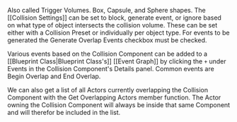 Also called Trigger Volumes.
Box, Capsule, and Sphere shapes.
The [[Collision Settings]] can be set to block, generate event, or ignore based on what type of object intersects the collision volume.
These can be set either with a Collision Preset or individually per object type.
For events to be generated the Generate Overlap Events checkbox must be checked.

Various events based on the Collision Component can be added to a [[Blueprint Class|Blueprint Class's]] [[Event Graph]] by clicking the `+` under Events in the Collision Component's Details panel.
Common events are Begin Overlap and End Overlap.

We can also get a list of all Actors currently overlapping the Collision Component with the Get Overlapping Actors member function.
The Actor owning the Collision Component will always be inside that same Component and will therefor be included in the list.
